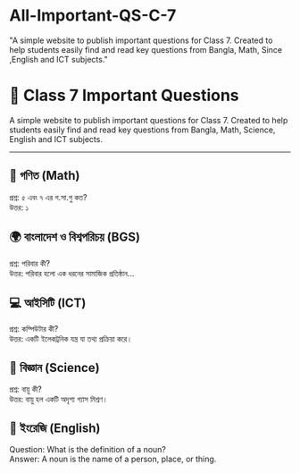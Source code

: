 # All-Important-QS-C-7
"A simple website to publish important questions for Class 7. Created to help students easily find and read key questions from Bangla, Math, Since ,English and ICT subjects."
<!DOCTYPE html>
<html>
<head>
  <title>Class 7 Important Questions</title>
  <meta charset="UTF-8">
</head>
<body>
  <h1>📘 Class 7 Important Questions</h1>
  <p>A simple website to publish important questions for Class 7. Created to help students easily find and read key questions from Bangla, Math, Science, English and ICT subjects.</p>

  <hr>

  <h2>🔢 গণিত (Math)</h2>
  <p>প্রশ্ন: ৫ এবং ৭ এর গ.সা.গু কত?<br>উত্তর: ১</p>

  <h2>🌍 বাংলাদেশ ও বিশ্বপরিচয় (BGS)</h2>
  <p>প্রশ্ন: পরিবার কী?<br>উত্তর: পরিবার হলো এক ধরনের সামাজিক প্রতিষ্ঠান...</p>

  <h2>💻 আইসিটি (ICT)</h2>
  <p>প্রশ্ন: কম্পিউটার কী?<br>উত্তর: একটি ইলেকট্রনিক যন্ত্র যা তথ্য প্রক্রিয়া করে।</p>

  <h2>🧪 বিজ্ঞান (Science)</h2>
  <p>প্রশ্ন: বায়ু কী?<br>উত্তর: বায়ু হল একটি অদৃশ্য গ্যাস মিশ্রণ।</p>

  <h2>📖 ইংরেজি (English)</h2>
  <p>Question: What is the definition of a noun?<br>Answer: A noun is the name of a person, place, or thing.</p>

</body>
</html>
